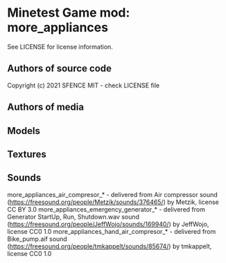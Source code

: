 Minetest Game mod: more_appliances
==================================
See LICENSE for license information.




Authors of source code
----------------------
Copyright (c) 2021 SFENCE
MIT - check LICENSE file

Authors of media
----------------

Models
------

Textures
--------

Sounds
------

more_appliances_air_compresor_* - delivered from Air compressor sound (https://freesound.org/people/Metzik/sounds/376465/) by Metzik, license CC BY 3.0
more_appliances_emergency_generator_* - delivered from Generator StartUp, Run, Shutdown.wav sound (https://freesound.org/people/JeffWojo/sounds/169940/) by JeffWojo, license CC0 1.0
more_appliances_hand_air_compresor_* - delivered from Bike_pump.aif sound (https://freesound.org/people/tmkappelt/sounds/85674/) by tmkappelt, license CC0 1.0

